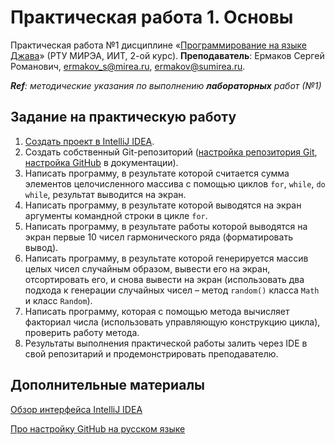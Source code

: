 # Практическая работа 1. Основы
Практическая работа №1 дисциплине «[Программирование на языке Джава](https://online-edu.mirea.ru/course/view.php?id=4053)» (РТУ МИРЭА, ИИТ, 2-ой курс).
**Преподаватель**: Ермаков Сергей Романович, ermakov_s@mirea.ru, ermakov@sumirea.ru.

***Ref**: методические указания по выполнению **лабораторных** работ (№1)*

## Задание на практическую работу
1. [Создать проект в IntelliJ IDEA](https://www.jetbrains.com/help/idea/creating-and-running-your-first-java-application.html#write-code).
2. Создать собственный Git-репозиторий ([настройка репозитория Git](https://www.jetbrains.com/help/idea/set-up-a-git-repository.html), [настройка GitHub](https://www.jetbrains.com/help/idea/github.html) в документации).
3. Написать программу, в результате которой считается сумма элементов целочисленного массива с помощью циклов `for`, `while`, `do while`, результат выводится на экран.
4. Написать программу, в результате которой выводятся на экран аргументы командной строки в цикле `for`.
5. Написать программу, в результате работы которой выводятся на экран первые 10 чисел гармонического ряда (форматировать вывод).
6. Написать программу, в результате которой генерируется массив целых чисел случайным образом, вывести его на экран, отсортировать его, и снова вывести на экран (использовать два подхода к генерации случайных чисел – метод `random()` класса `Math` и класс `Random`).
7. Написать программу, которая с помощью метода вычисляет факториал числа (использовать управляющую конструкцию цикла), проверить работу метода.
8. Результаты выполнения практической работы залить через IDE в свой репозитарий и продемонстрировать преподавателю.

## Дополнительные материалы

[Обзор интерфейса IntelliJ IDEA](https://www.jetbrains.com/help/idea/guided-tour-around-the-user-interface.html)

[Про настройку GitHub на русском языке](https://javarush.ru/groups/posts/2818-podruzhim-git-s-intellij-idea)

